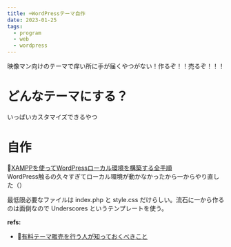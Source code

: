 ```yaml
---
title: ⌨️WordPressテーマ自作
date: 2023-01-25
tags:
  - program
  - web
  - wordpress
---
```


映像マン向けのテーマで痒い所に手が届くやつがない！作るぞ！！売るぞ！！！  

# どんなテーマにする？
いっぱいカスタマイズできるやつ

# 自作
📝[XAMPPを使ってWordPressローカル環境を構築する全手順](https://lucy.ne.jp/bazubu/xampp-wordpress-23795.html)  
WordPress触るの久々すぎてローカル環境が動かなかったから一からやり直した（）  
  
最低限必要なファイルは index.php と style.css だけらしい。流石に一から作るのは面倒なので Underscores というテンプレートを使う。  

**refs:**
- 📝[有料テーマ販売を行う人が知っておくべきこと](https://capitalp.jp/2017/04/18/for-premium-theme-and-plugin-authors/)  

